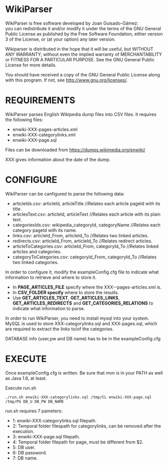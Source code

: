 # WikiParser

WikiParser is free software developed by Joan Guisado-Gámez:                                                     
you can redistribute it and/or modify it under the terms of
the GNU General Public License as published by the Free
Software Foundation, either version 3 of the License, or
(at your option) any later version.

Wikiparser is distributed in the hope that it will be useful,
but WITHOUT ANY WARRANTY; without even the implied warranty of
MERCHANTABILITY or FITNESS FOR A PARTICULAR PURPOSE.  See the
GNU General Public License for more details.

You should have received a copy of the GNU General Public License
along with this program.  If not, see <http://www.gnu.org/licenses/>.

REQUIREMENTS
===
WikiParser parses English Wikipedia dump files into CSV files. It requires the following 
files:
- enwiki-XXX-pages-articles.xml
- enwiki-XXX-categorylinks.xml
- enwiki-XXX-page.sql
 
Files can be downloaded from https://dumps.wikimedia.org/enwiki/

XXX gives information about the date of the dump. 


CONFIGURE
===

WikiParser can be canfigured to parse the following data:

- articleIds.csv: articleId, articleTitle  //Relates each article pageId with its title.
- articlesText.csv: articleId, articleText //Relates each article with its plain text.
- categoriesIds.csv: wikipedia_categoryId, categoryName //Relates each category pageId with its name.
- links.csv: articleId_From, articleId_To //Relates two linked articles.
- redirects.csv: articleId_From, articleId_To //Relates redirect articles.
- articleToCategories.csv: articleId_From, categoryId_To //Relates linked articles and categories.
- categoryToCategories.csv: categoryId_From, categoryId_To //Relates two linked categories.

In order to configure it, modify the exampleConfig.cfg file to indicate what information to retrieve
and where to store it.

- In **PAGE_ARTICLES_FILE** specify where the XXX--pages-articles.xml is.
- In **CSV_FOLDER specify** where to store the results.
- Use **GET_ARTICLES_TEXT**, **GET_ARTICLES_LINKS**, **GET_ARTICLES_REDIRECTS** and **GET_CATEGORIES_RELATIONS** to indicate what information to parse.

In order to run WikiParser, you need to install mysql into your system. 
MySQL is used to store XXX-categorylinks.sql and XXX-pages.sql, which
are required to extract the links to/of the categories.

DATABASE info (user,pw and DB name) has to be in the exampleConfig.cfg

EXECUTE
===
Once exampleConfig.cfg is written. 
Be sure that mvn is in your PATH as well as Java 1.6, at least.

Execute run.sh 

```
./run.sh enwiki-XXX-categorylinks.sql /tmp/CL enwiki-XXX-page.sql /tmp/PG DB_U DB_PW DB_NAME
```

run.sh requires 7 pameters:
- 1: enwiki-XXX-categorylinks.sql filepath.
- 2: Temporal folder filespath for categorylinks, can be removed after the execution.
- 3: enwiki-XXX-page.sql filepath.
- 4: Temporal folder filepath for page, must be different from $2.
- 5: DB user.
- 6: DB password.
- 7: DB name.

